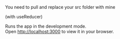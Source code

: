 You need to pull and replace your src folder with mine 

(with useReducer)

Runs the app in the development mode.\
Open [http://localhost:3000](http://localhost:3000) to view it in your browser.
